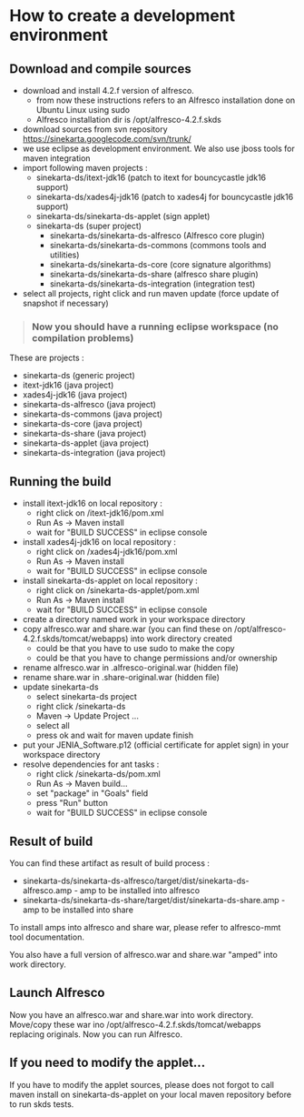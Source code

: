 # How to create a development environment #

## Download and compile sources ##

  * download and install 4.2.f version of alfresco.
    * from now these instructions refers to an Alfresco installation done on Ubuntu Linux using sudo
    * Alfresco installation dir is  /opt/alfresco-4.2.f.skds
  * download sources from svn repository https://sinekarta.googlecode.com/svn/trunk/
  * we use eclipse as development environment. We also use jboss tools for maven integration
  * import following maven projects :
    * sinekarta-ds/itext-jdk16 (patch to itext for bouncycastle jdk16 support)
    * sinekarta-ds/xades4j-jdk16 (patch to xades4j for bouncycastle jdk16 support)
    * sinekarta-ds/sinekarta-ds-applet (sign applet)
    * sinekarta-ds (super project)
      * sinekarta-ds/sinekarta-ds-alfresco (Alfresco core plugin)
      * sinekarta-ds/sinekarta-ds-commons (commons tools and utilities)
      * sinekarta-ds/sinekarta-ds-core (core signature algorithms)
      * sinekarta-ds/sinekarta-ds-share (alfresco share plugin)
      * sinekarta-ds/sinekarta-ds-integration (integration test)
  * select all projects, right click and run maven update (force update of snapshot if necessary)

> ### Now you should have a running eclipse workspace (no compilation problems) ###

These are projects :
  * sinekarta-ds (generic project)
  * itext-jdk16 (java project)
  * xades4j-jdk16 (java project)
  * sinekarta-ds-alfresco (java project)
  * sinekarta-ds-commons (java project)
  * sinekarta-ds-core (java project)
  * sinekarta-ds-share (java project)
  * sinekarta-ds-applet (java project)
  * sinekarta-ds-integration (java project)

## Running the build ##

  * install itext-jdk16 on local repository :
    * right click on /itext-jdk16/pom.xml
    * Run As -> Maven install
    * wait for "BUILD SUCCESS" in eclipse console
  * install xades4j-jdk16 on local repository :
    * right click on /xades4j-jdk16/pom.xml
    * Run As -> Maven install
    * wait for "BUILD SUCCESS" in eclipse console
  * install sinekarta-ds-applet on local repository :
    * right click on /sinekarta-ds-applet/pom.xml
    * Run As -> Maven install
    * wait for "BUILD SUCCESS" in eclipse console
  * create a directory named work in your workspace directory
  * copy alfresco.war and share.war (you can find these on /opt/alfresco-4.2.f.skds/tomcat/webapps) into work directory created
    * could be that you have to use sudo to make the copy
    * could be that you have to change permissions and/or ownership
  * rename alfresco.war in .alfresco-original.war (hidden file)
  * rename share.war in .share-original.war (hidden file)
  * update sinekarta-ds
    * select sinekarta-ds project
    * right click /sinekarta-ds
    * Maven -> Update Project ...
    * select all
    * press ok and wait for  maven update finish
  * put your JENIA\_Software.p12 (official certificate for applet sign) in your workspace directory
  * resolve dependencies for ant tasks :
    * right click /sinekarta-ds/pom.xml
    * Run As -> Maven build...
    * set "package" in "Goals" field
    * press "Run" button
    * wait for "BUILD SUCCESS" in eclipse console

## Result of build ##

You can find these artifact as result of build process :
  * sinekarta-ds/sinekarta-ds-alfresco/target/dist/sinekarta-ds-alfresco.amp - amp to be installed into alfresco
  * sinekarta-ds/sinekarta-ds-share/target/dist/sinekarta-ds-share.amp - amp to be installed into share

To install amps into alfresco and share war, please refer to alfresco-mmt tool documentation.

You also have a full version of alfresco.war and share.war "amped" into work directory.

## Launch Alfresco ##

Now you have an alfresco.war and share.war into work directory.
Move/copy these war ino /opt/alfresco-4.2.f.skds/tomcat/webapps replacing originals.
Now you can run Alfresco.

## If you need to modify the applet... ##

If you have to modify the applet sources, please does not forgot to call maven install on sinekarta-ds-applet on your local maven repository before to run skds tests.